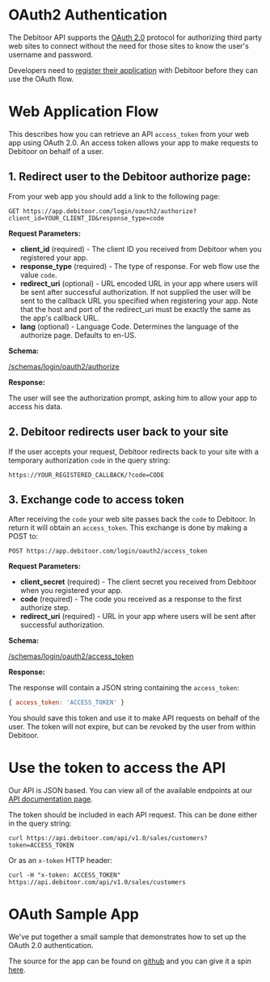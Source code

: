 # OAuth2 Authentication

The Debitoor API supports the [OAuth 2.0](http://oauth.net/2/) protocol for authorizing third party web sites to connect without the need for those sites to know the user's username and password.

Developers need to [register their application](https://github.com/e-conomic/debitoor-api#registration) with Debitoor before they can use the OAuth flow.

# Web Application Flow

This describes how you can retrieve an API `access_token` from your web app using OAuth 2.0. An access token allows your app to make requests to Debitoor on behalf of a user.

## 1. Redirect user to the Debitoor authorize page:
From your web app you should add a link to the following page:

```plain
GET https://app.debitoor.com/login/oauth2/authorize?client_id=YOUR_CLIENT_ID&response_type=code
```

**Request Parameters:**

- **client_id** (required) - The client ID you received from Debitoor when you registered your app.
- **response_type** (required) - The type of response. For web flow use the value `code`.
- **redirect_uri** (optional) - URL encoded URL in your app where users will be sent after successful authorization. If not supplied the user will be sent to the callback URL you specified when registering your app. Note that the host and port of the redirect_uri must be exactly the same as the app's callback URL.
- **lang** (optional) - Language Code. Determines the language of the authorize page. Defaults to en-US.

**Schema:**

[/schemas/login/oauth2/authorize](https://app.debitoor.com/api/v1.0/schemas/login/oauth2/authorize)

**Response:**

The user will see the authorization prompt, asking him to allow your app to access his data.

## 2. Debitoor redirects user back to your site

If the user accepts your request, Debitoor redirects back to your site with a temporary authorization `code` in the query string:

```plain
https://YOUR_REGISTERED_CALLBACK/?code=CODE
```

## 3. Exchange code to access token

After receiving the `code` your web site passes back the `code` to Debitoor. In return it will obtain an `access_token`. This exchange is done by making a POST to:

```plain
POST https://app.debitoor.com/login/oauth2/access_token
```

**Request Parameters:**

- **client_secret** (required) - The client secret you received from Debitoor when you registered your app.
- **code** (required) - The code you received as a response to the first authorize step.
- **redirect_uri** (required) - URL in your app where users will be sent after successful authorization.

**Schema:**

[/schemas/login/oauth2/access_token](https://app.debitoor.com/api/v1.0/schemas/login/oauth2/access_token)

**Response:**

The response will contain a JSON string containing the `access_token`:

```js
{ access_token: 'ACCESS_TOKEN' }
```

You should save this token and use it to make API requests on behalf of the user. The token will not expire, but can be revoked by the user from within Debitoor.

# Use the token to access the API
Our API is JSON based. You can view all of the available endpoints at our [API documentation page](https://api.debitoor.com/api).

The token should be included in each API request. This can be done either in the query string:

```plain
curl https://api.debitoor.com/api/v1.0/sales/customers?token=ACCESS_TOKEN
```

Or as an `x-token` HTTP header:

```plain
curl -H "x-token: ACCESS_TOKEN" https://api.debitoor.com/api/v1.0/sales/customers
```

# OAuth Sample App
We've put together a small sample that demonstrates how to set up the OAuth 2.0 authentication.

The source for the app can be found on [github](https://github.com/e-conomic/debitoor-oauth-sample) and you can give it a spin [here](https://s3-eu-west-1.amazonaws.com/debitoor-oauth-sample/index.html).
